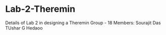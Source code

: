 # Lab-2-Theremin
Details of Lab 2 in designing a Theremin
Group - 18
Members:
Sourajit Das
TUshar G Hedaoo
